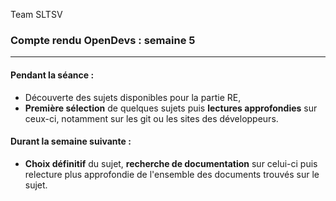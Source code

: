 Team SLTSV

### Compte rendu OpenDevs : semaine 5

---

#### Pendant la séance :
- Découverte des sujets disponibles pour la partie RE,
- **Première sélection** de quelques sujets puis **lectures approfondies** sur ceux-ci, notamment sur les git ou les sites des développeurs.


#### Durant la semaine suivante :
- **Choix définitif** du sujet, **recherche de documentation** sur celui-ci puis relecture plus approfondie de l'ensemble des documents trouvés sur le sujet.
